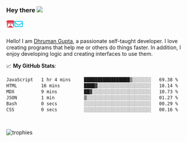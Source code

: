 ### Hey there <img src="https://media.giphy.com/media/hvRJCLFzcasrR4ia7z/giphy.gif" width="25px">

<a href="https://itch.io/profile/berlm">
  <img align="left" alt="Berlm's Itch" width="22px" src="/assets/itch-io.svg" />
</a>
<a href="mailto:me@berlm.me">
  <img align="left" alt="Email Berlm" width="22px" src="/assets/envelope.svg" />
</a>

<br />  
<br />  
  
Hello! I am [Dhruman Gupta](https://berlm.me/), a passionate self-taught developer. I love creating programs that help me or others do things faster. In addition, I enjoy developing logic and creating interfaces to use them.  
  
  📈 **My GitHub Stats**:  
    

<!--START_SECTION:waka-->

```text
JavaScript   1 hr 4 mins     █████████████████▒░░░░░░░   69.38 %
HTML         16 mins         ████▓░░░░░░░░░░░░░░░░░░░░   18.14 %
MDX          9 mins          ██▓░░░░░░░░░░░░░░░░░░░░░░   10.73 %
JSON         1 min           ▒░░░░░░░░░░░░░░░░░░░░░░░░   01.27 %
Bash         0 secs          ░░░░░░░░░░░░░░░░░░░░░░░░░   00.29 %
CSS          0 secs          ░░░░░░░░░░░░░░░░░░░░░░░░░   00.16 %
```

<!--END_SECTION:waka-->
<br />  
  
  
![trophies](https://github-profile-trophy.vercel.app/?username=DhrumanGupta&theme=onestar&column=4&margin-w=10&margin-h=10)  
